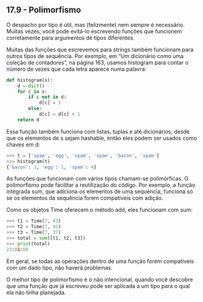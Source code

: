 ## 17.9 - Polimorfismo

O despacho por tipo é útil, mas (felizmente) nem sempre é necessário. Muitas vezes, você pode evitá-lo escrevendo funções que funcionem corretamente para argumentos de tipos diferentes.

Muitas das funções que escrevemos para strings também funcionam para outros tipos de sequência. Por exemplo, em “Um dicionário como uma coleção de contadores”, na página 163, usamos histogram para contar o número de vezes que cada letra aparece numa palavra:

```python
def histogram(s):
    d = dict()
    for c in s:
        if c not in d:
            d[c] = 1
        else:
            d[c] = d[c] + 1
    return d
```

Essa função também funciona com listas, tuplas e até dicionários, desde que os elementos de s sejam hashable, então eles podem ser usados como chaves em d:

```python
>>> t = ['spam', 'egg', 'spam', 'spam', 'bacon', 'spam']
>>> histogram(t)
{'bacon': 1, 'egg': 1, 'spam': 4}
```
As funções que funcionam com vários tipos chamam-se polimórficas. O polimorfismo pode facilitar a reutilização do código. Por exemplo, a função integrada sum, que adiciona os elementos de uma sequência, funciona só se os elementos da sequência forem compatíveis com adição.

Como os objetos Time oferecem o método add, eles funcionam com sum:

```python
>>> t1 = Time(7, 43)
>>> t2 = Time(7, 41)
>>> t3 = Time(7, 37)
>>> total = sum([t1, t2, t3])
>>> print(total)
23:01:00
```

Em geral, se todas as operações dentro de uma função forem compatíveis com um dado tipo, não haverá problemas.

O melhor tipo de polimorfismo é o não intencional, quando você descobre que uma função que já escreveu pode ser aplicada a um tipo para o qual ela não tinha planejada.

